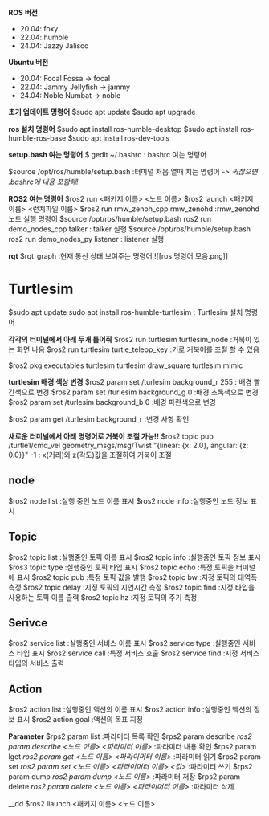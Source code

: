 
__ROS 버전__
- 20.04: foxy
- 22.04: humble
- 24.04: Jazzy Jalisco

__Ubuntu 버전__
- 20.04: Focal Fossa -> focal
- 22.04: Jammy Jellyfish -> jammy
- 24.04: Noble Numbat -> noble
 
__초기 업데이트 명령어__ 
$sudo apt update
$sudo apt upgrade

__ros 설치 명령어__
$sudo apt install ros-humble-desktop
$sudo apt install ros-humble-ros-base
$sudo apt install ros-dev-tools

__setup.bash 여는 명령어__
$ gedit ~/.bashrc : bashrc 여는 명령어

$source /opt/ros/humble/setup.bash
:터미널 처음 열때 치는 명령어
*-> 귀찮으면 .bashrc에 내용 포함해!*

__ROS2 여는 명령어__
$ros2 run <패키지 이름> <노드 이름>
$ros2 launch <패키지 이름> <런치파일 이름>
$ros2 run rmw_zenoh_cpp rmw_zenohd
:rmw_zenohd노드 실행 명령어
$source /opt/ros/humble/setup.bash
ros2 run demo_nodes_cpp talker
: talker 실행
$source /opt/ros/humble/setup.bash
ros2 run demo_nodes_py listener
: listener 실행

__rqt__
$rqt_graph
:현재 통신 상태 보여주는 명령어
![[ros 명령어 모음.png]]

# Turtlesim
$sudo apt update
sudo apt install ros-humble-turtlesim
: Turtlesim 설치 명령어

__각각의 터미널에서 아래 두개 틀어줘__
$ros2 run turtlesim turtlesim_node
:거북이 있는 화면 나옴
$ros2 run turtlesim turtle_teleop_key
:키로 거북이를 조절 할 수 있음

$ros2 pkg executables turtlesim
turtlesim draw_square
turtlesim mimic

__turtlesim 배경 색상 변경__
$ros2 param set /turlesim background_r 255
: 배경 빨간색으로 변경
$ros2 param set /turlesim background_g 0
:배경 초록색으로 변경
$ros2 param set /turlesim background_b 0
:배경 파란색으로 변경

$ros2 param get /turlesim background_r
:변경 사항 확인

__새로운 터미널에서 아래 명령어로 거북이 조절 가능!!__
$ros2 topic pub /turtle1/cmd_vel geometry_msgs/msg/Twist "{linear: {x: 2.0}, angular: {z: 0.0}}" -1
: x(거리)와 z(각도)값을 조절하여 거북이 조절

## __node__
$ros2 node list
:실행 중인 노드 이름 표시
$ros2 node info
:실행중인 노드 정보 표시

## __Topic__
$ros2 topic list
:실행중인 토픽 이름 표시
$ros2 topic info
:실행중인 토픽 정보 표시
$ros3 topic type
:실행중인 토픽 타입 표시
$ros2 topic echo
:특정 토픽을 터미널에 표시
$ros2 topic pub
:특정 토픽 값을 발행
$ros2 topic bw
:지정 토픽의 대역폭 측정
$ros2 topic delay
:지정 토픽의 지연시간 측정
$ros2 topic find
:지정 타입을 사용하는 토픽 이름 출력
$ros2 topic hz
:지정 토픽의 주기 측정

## __Serivce__
$ros2 service list
:실행중인 서비스 이름 표시
$ros2 service type
:실행중인 서비스 타입 표시
$ros2 service call
:특정 서비스 호출
$ros2 service find
:지정 서비스 타입의 서비스 출력

## __Action__
$ros2 action list
:실행중인 액션의 이름 표시
$ros2 action info
:실행중인 액션의 정보 표시
$ros2 action goal
:액션의 목표 지정

__Parameter__
$rps2 param list
:파라미터 목록 확인
$rps2 param describe
	*ros2 param describe <노드 이름> <파라미터 이름>*
:파라미터 내용 확인
$rps2 param lget
	*ros2 param get <노드 이름> <파라이머터 이름>*
:파라미터 읽기
$rps2 param set
	*ros2 param set <노드 이름> <파라이머터 이름> <값>*
:파라미터 쓰기
$rps2 param dump
	*ros2 param dump <노드 이름>*
:파라미터 저장
$rps2 param delete
	*ros2 param delete <노드 이름> <파라이머터 이름>*
:파라미터 삭제



__dd
$ros2 llaunch <패키지 이름> <노드 이름>